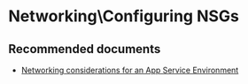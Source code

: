 <properties
	pageTitle="Networking\Configuring NSGs"
	description="Networking\Configuring NSGs"
	service="microsoft.ase"
	resource="ase"
	authors="shrahman"
	displayOrder=""
	selfHelpType="generic"
	supportTopicIds="32608423"
	resourceTags=""
	productPesIds="16533"
	cloudEnvironments="public"
/>

# Networking\Configuring NSGs

## **Recommended documents**
* [Networking considerations for an App Service Environment](https://docs.microsoft.com/azure/app-service/environment/network-info)